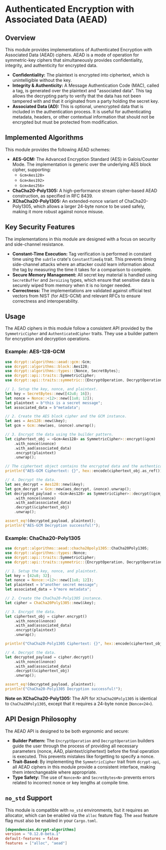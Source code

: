 # Authenticated Encryption with Associated Data (AEAD)

## Overview

This module provides implementations of Authenticated Encryption with Associated Data (AEAD) ciphers. AEAD is a mode of operation for symmetric-key ciphers that simultaneously provides confidentiality, integrity, and authenticity for encrypted data.

-   **Confidentiality:** The plaintext is encrypted into ciphertext, which is unintelligible without the key.
-   **Integrity & Authenticity:** A Message Authentication Code (MAC), called a tag, is generated over the plaintext and "associated data". This tag allows the decrypting party to verify that the data has not been tampered with and that it originated from a party holding the secret key.
-   **Associated Data (AD):** This is optional, unencrypted data that is included in the authentication process. It is useful for authenticating metadata, headers, or other contextual information that should not be encrypted but must be protected from modification.

## Implemented Algorithms

This module provides the following AEAD schemes:

*   **AES-GCM:** The Advanced Encryption Standard (AES) in Galois/Counter Mode. The implementation is generic over the underlying AES block cipher, supporting:
    *   `Gcm<Aes128>`
    *   `Gcm<Aes192>`
    *   `Gcm<Aes256>`
*   **ChaCha20-Poly1305:** A high-performance stream cipher-based AEAD construction, as specified in RFC 8439.
*   **XChaCha20-Poly1305:** An extended-nonce variant of ChaCha20-Poly1305, which allows a larger 24-byte nonce to be used safely, making it more robust against nonce misuse.

## Key Security Features

The implementations in this module are designed with a focus on security and side-channel resistance.

*   **Constant-Time Execution:** Tag verification is performed in constant time using the `subtle` crate's `ConstantTimeEq` trait. This prevents timing side-channel attacks where an attacker could learn information about the tag by measuring the time it takes for a comparison to complete.
*   **Secure Memory Management:** All secret key material is handled using `SecretBuffer` and `Zeroizing` types, which ensure that sensitive data is securely wiped from memory when it is no longer needed.
*   **Correctness:** The implementations are validated against official test vectors from NIST (for AES-GCM) and relevant RFCs to ensure correctness and interoperability.

## Usage

The AEAD ciphers in this module follow a consistent API provided by the `SymmetricCipher` and `AuthenticatedCipher` traits. They use a builder pattern for encryption and decryption operations.

### Example: AES-128-GCM

```rust
use dcrypt::algorithms::aead::gcm::Gcm;
use dcrypt::algorithms::block::Aes128;
use dcrypt::algorithms::types::{Nonce, SecretBytes};
use dcrypt::api::traits::SymmetricCipher;
use dcrypt::api::traits::symmetric::{EncryptOperation, DecryptOperation};

// 1. Setup the key, nonce, and plaintext.
let key = SecretBytes::new([42u8; 16]);
let nonce = Nonce::<12>::new([1u8; 12]);
let plaintext = b"this is a secret message";
let associated_data = b"metadata";

// 2. Create the AES block cipher and the GCM instance.
let aes = Aes128::new(&key);
let gcm = Gcm::new(aes, &nonce).unwrap();

// 3. Encrypt the data using the builder pattern.
let ciphertext_obj = <Gcm<Aes128> as SymmetricCipher>::encrypt(&gcm)
    .with_nonce(&nonce)
    .with_aad(associated_data)
    .encrypt(plaintext)
    .unwrap();

// The ciphertext object contains the encrypted data and the authentication tag.
println!("AES-GCM Ciphertext: {}", hex::encode(ciphertext_obj.as_ref()));

// 4. Decrypt the data.
let aes_decrypt = Aes128::new(&key);
let gcm_decrypt = Gcm::new(aes_decrypt, &nonce).unwrap();
let decrypted_payload = <Gcm<Aes128> as SymmetricCipher>::decrypt(&gcm_decrypt)
    .with_nonce(&nonce)
    .with_aad(associated_data)
    .decrypt(&ciphertext_obj)
    .unwrap();

assert_eq!(decrypted_payload, plaintext);
println!("AES-GCM Decryption successful!");
```

### Example: ChaCha20-Poly1305

```rust
use dcrypt::algorithms::aead::chacha20poly1305::ChaCha20Poly1305;
use dcrypt::algorithms::types::Nonce;
use dcrypt::api::traits::SymmetricCipher;
use dcrypt::api::traits::symmetric::{EncryptOperation, DecryptOperation};

// 1. Setup the key, nonce, and plaintext.
let key = [42u8; 32];
let nonce = Nonce::<12>::new([1u8; 12]);
let plaintext = b"another secret message";
let associated_data = b"more metadata";

// 2. Create the ChaCha20-Poly1305 instance.
let cipher = ChaCha20Poly1305::new(&key);

// 3. Encrypt the data.
let ciphertext_obj = cipher.encrypt()
    .with_nonce(&nonce)
    .with_aad(associated_data)
    .encrypt(plaintext)
    .unwrap();

println!("ChaCha20-Poly1305 Ciphertext: {}", hex::encode(ciphertext_obj.as_ref()));

// 4. Decrypt the data.
let decrypted_payload = cipher.decrypt()
    .with_nonce(&nonce)
    .with_aad(associated_data)
    .decrypt(&ciphertext_obj)
    .unwrap();

assert_eq!(decrypted_payload, plaintext);
println!("ChaCha20-Poly1305 Decryption successful!");
```

**Note on XChaCha20-Poly1305:** The API for `XChaCha20Poly1305` is identical to `ChaCha20Poly1305`, except that it requires a 24-byte nonce (`Nonce<24>`).

## API Design Philosophy

The AEAD API is designed to be both ergonomic and secure:

*   **Builder Pattern:** The `EncryptOperation` and `DecryptOperation` builders guide the user through the process of providing all necessary parameters (nonce, AAD, plaintext/ciphertext) before the final operation is executed. This prevents mistakes like forgetting to specify a nonce.
*   **Trait-Based:** By implementing the `SymmetricCipher` trait from `dcrypt-api`, all AEAD ciphers in this module provide a consistent interface, making them interchangeable where appropriate.
*   **Type Safety:** The use of `Nonce<N>` and `SecretBytes<N>` prevents errors related to incorrect nonce or key lengths at compile time.

## `no_std` Support

This module is compatible with `no_std` environments, but it requires an allocator, which can be enabled via the `alloc` feature flag. The `aead` feature flag must also be enabled in your `Cargo.toml`.

```toml
[dependencies.dcrypt-algorithms]
version = "0.12.0-beta.1"
default-features = false
features = ["alloc", "aead"]
```